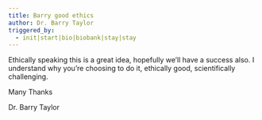 ```yaml
---
title: Barry good ethics
author: Dr. Barry Taylor
triggered_by:
  - init|start|bio|biobank|stay|stay
---
```

Ethically speaking this is a great idea, hopefully we’ll have a success also. I understand why you’re choosing to do it, ethically good, scientifically challenging.

Many Thanks

Dr. Barry Taylor
